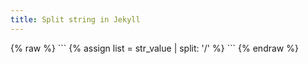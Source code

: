 ```yaml
---
title: Split string in Jekyll
---
```


<div markdown="1" class="ans">
{% raw %}
```
{% assign list = str_value | split: '/' %}
```
{% endraw %}
</div>

